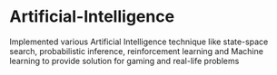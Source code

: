 # Artificial-Intelligence
Implemented various Artificial Intelligence technique like state-space search, probabilistic inference, reinforcement learning and Machine learning to provide solution for gaming and real-life problems
